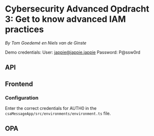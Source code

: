 # Cybersecurity Advanced Opdracht 3: Get to know advanced IAM practices
*By Tom Goedemé en Niels van de Ginste*

Demo credentials:
User: jappie@jappie.jappie
Password: P@ssw0rd

## API

## Frontend
### Configuration
Enter the correct credentials for AUTH0 in the `csaMessageApp/src/environments/environment.ts` file.

## OPA